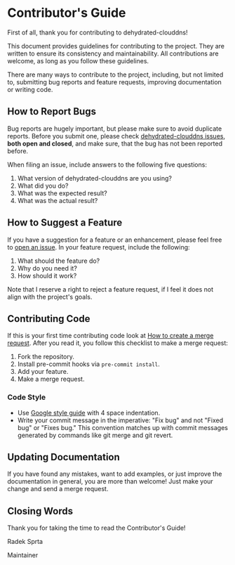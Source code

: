 # Contributor's Guide
First of all, thank you for contributing to dehydrated-clouddns!

This document provides guidelines for contributing to the project. They are written to ensure its consistency and maintainability. All contributions are welcome, as long as you follow these guidelines.

There are many ways to contribute to the project, including, but not limited to, submitting bug reports and feature requests, improving documentation or writing code.

## How to Report Bugs
Bug reports are hugely important, but please make sure to avoid duplicate reports. Before you submit one, please check [dehydrated-clouddns issues](https://github.com/vshosting/dehydrated-clouddns/issues), **both open and closed**, and make sure, that the bug has not been reported before.

When filing an issue, include answers to the following five questions:
1. What version of dehydrated-clouddns are you using?
3. What did you do?
4. What was the expected result?
5. What was the actual result?

## How to Suggest a Feature
If you have a suggestion for a feature or an enhancement, please feel free to [open an issue](https://github.com/vshosting/dehydrated-clouddns/issues). In your feature request, include the following:
1. What should the feature do?
2. Why do you need it?
3. How should it work?

Note that I reserve a right to reject a feature request, if I feel it does not align with the project's goals.

## Contributing Code
If this is your first time contributing code look at [How to create a merge request][mergetutorial]. After you read it, you follow this checklist to make a merge request:
1. Fork the repository.
2. Install pre-commit hooks via `pre-commit install`.
3. Add your feature.
4. Make a merge request.

### Code Style
- Use [Google style guide][googlestyle] with 4 space indentation.
- Write your commit message in the imperative: "Fix bug" and not "Fixed bug" or "Fixes bug." This convention matches up with commit messages generated by commands like git merge and git revert.

## Updating Documentation
If you have found any mistakes, want to add examples, or just improve the documentation in general, you are more than welcome! Just make your change and send a merge request.

## Closing Words
Thank you for taking the time to read the Contributor's Guide!

Radek Sprta

Maintainer

[googlestyle]: https://google.github.io/styleguide/shellguide.html
[mergetutorial]: https://help.github.com/en/github/collaborating-with-issues-and-pull-requests/creating-a-pull-request
